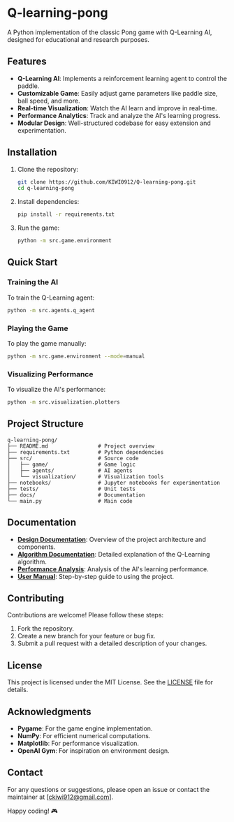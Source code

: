 # Q-learning-pong

A Python implementation of the classic Pong game with Q-Learning AI, designed for educational and research purposes.

## Features
- **Q-Learning AI**: Implements a reinforcement learning agent to control the paddle.
- **Customizable Game**: Easily adjust game parameters like paddle size, ball speed, and more.
- **Real-time Visualization**: Watch the AI learn and improve in real-time.
- **Performance Analytics**: Track and analyze the AI's learning progress.
- **Modular Design**: Well-structured codebase for easy extension and experimentation.

## Installation

1. Clone the repository:
   ```bash
   git clone https://github.com/KIWI0912/Q-learning-pong.git
   cd q-learning-pong
   ```

2. Install dependencies:
   ```bash
   pip install -r requirements.txt
   ```

3. Run the game:
   ```bash
   python -m src.game.environment
   ```

## Quick Start

### Training the AI
To train the Q-Learning agent:
```bash
python -m src.agents.q_agent
```

### Playing the Game
To play the game manually:
```bash
python -m src.game.environment --mode=manual
```

### Visualizing Performance
To visualize the AI's performance:
```bash
python -m src.visualization.plotters
```

## Project Structure

```
q-learning-pong/
├── README.md                # Project overview
├── requirements.txt         # Python dependencies
├── src/                     # Source code
│   ├── game/                # Game logic
│   ├── agents/              # AI agents
│   └── visualization/       # Visualization tools
├── notebooks/               # Jupyter notebooks for experimentation
├── tests/                   # Unit tests
├── docs/                    # Documentation
└── main.py                  # Main code
```

## Documentation
- **[Design Documentation](docs/design_doc.md)**: Overview of the project architecture and components.
- **[Algorithm Documentation](docs/algorithm_doc.md)**: Detailed explanation of the Q-Learning algorithm.
- **[Performance Analysis](docs/performance_analysis.md)**: Analysis of the AI's learning performance.
- **[User Manual](docs/user_manual.md)**: Step-by-step guide to using the project.

## Contributing
Contributions are welcome! Please follow these steps:
1. Fork the repository.
2. Create a new branch for your feature or bug fix.
3. Submit a pull request with a detailed description of your changes.

## License
This project is licensed under the MIT License. See the [LICENSE](LICENSE) file for details.

## Acknowledgments
- **Pygame**: For the game engine implementation.
- **NumPy**: For efficient numerical computations.
- **Matplotlib**: For performance visualization.
- **OpenAI Gym**: For inspiration on environment design.

## Contact
For any questions or suggestions, please open an issue or contact the maintainer at [ckiwi912@gmail.com].


Happy coding! 🎮
